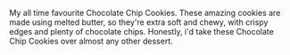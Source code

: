 My all time favourite Chocolate Chip Cookies. These amazing cookies are made using melted butter, so they're extra soft and chewy, with crispy edges and plenty of chocolate chips. Honestly, i'd take these Chocolate Chip Cookies over almost any other dessert.